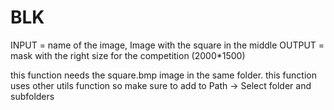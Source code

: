 # BLK

INPUT = name of the image, Image with the square in the middle
OUTPUT = mask with the right size for the competition (2000*1500)

this function needs the square.bmp image in the same folder.
this function uses other utils function so make sure to add to Path -> Select folder and subfolders